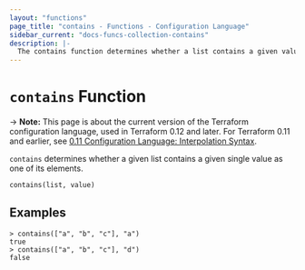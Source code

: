 ```yaml
---
layout: "functions"
page_title: "contains - Functions - Configuration Language"
sidebar_current: "docs-funcs-collection-contains"
description: |-
  The contains function determines whether a list contains a given value.
---
```


# `contains` Function

-> **Note:** This page is about the current version of the Terraform
configuration language, used in Terraform 0.12 and later. For Terraform 0.11 and
earlier, see
[0.11 Configuration Language: Interpolation Syntax](../configuration-0-11/interpolation.html).

`contains` determines whether a given list contains a given single value
as one of its elements.

```hcl
contains(list, value)
```

## Examples

```
> contains(["a", "b", "c"], "a")
true
> contains(["a", "b", "c"], "d")
false
```
